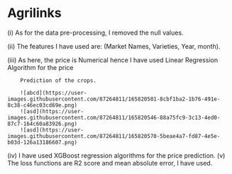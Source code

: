# Agrilinks
(i) As for the data pre-processing, I removed the null values.

     
(ii) The features I have used are: (Market Names, Varieties, Year, month).

(iii) As here, the price is Numerical hence I have used Linear Regression Algorithm for the price  

        Prediction of the crops.
        
        ![abcd](https://user-images.githubusercontent.com/87264811/165820501-8cbf1ba2-1b76-491e-8c38-c46ec03cd69e.png)
        ![asd](https://user-images.githubusercontent.com/87264811/165820546-88a75fc9-3c13-4ed0-87c7-164c60a83926.png)
        ![asd](https://user-images.githubusercontent.com/87264811/165820570-5beae4a7-fd87-4e5e-b03d-126a13186607.png)


        

  
(iv) I have used XGBoost regression algorithms for the price prediction.
(v) The loss functions are R2 score and mean absolute error, I have used. 
